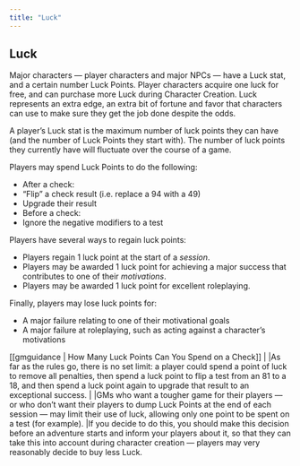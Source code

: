 ```yaml
---
title: "Luck"
---
```


## Luck

Major characters — player characters and major NPCs — have a Luck stat, and a certain number Luck Points.
Player characters acquire one luck for free, and can purchase more Luck during Character Creation.
Luck represents an extra edge, an extra bit of fortune and favor that characters can use to make sure they get the job done despite the odds.

A player’s Luck stat is the maximum number of luck points they can have (and the number of Luck Points they start with).
The number of luck points they currently have will fluctuate over the course of a game.

Players may spend Luck Points to do the following:

- After a check:
- “Flip” a check result (i.e. replace a 94 with a 49)
- Upgrade their result
- Before a check:
- Ignore the negative modifiers to a test

Players have several ways to regain luck points:

- Players regain 1 luck point at the start of a *session*.
- Players may be awarded 1 luck point for achieving a major success that contributes to one of their *motivations*.
- Players may be awarded 1 luck point for excellent roleplaying.

Finally, players may lose luck points for:

- A major failure relating to one of their motivational goals
- A major failure at roleplaying, such as acting against a character’s motivations

[[gmguidance | How Many Luck Points Can You Spend on a Check]]
|
|As far as the rules go, there is no set limit: a player could spend a point of luck to remove all penalties, then spend a luck point to flip a test from an 81 to a 18, and then spend a luck point again to upgrade that result to an exceptional success.
|
|GMs who want a tougher game for their players — or who don’t want their players to dump Luck Points at the end of each session — may limit their use of luck, allowing only one point to be spent on a test (for example).
|If you decide to do this, you should make this decision before an adventure starts and inform your players about it, so that they can take this into account during character creation — players may very reasonably decide to buy less Luck.
